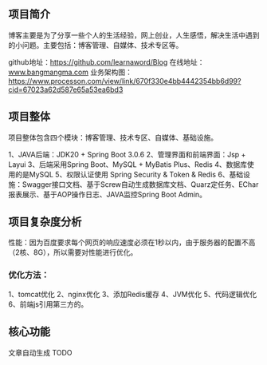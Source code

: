 ## 项目简介
博客主要是为了分享一些个人的生活经验，网上创业，人生感悟，解决生活中遇到的小问题。主要包括：博客管理、自媒体、技术专区等。

github地址：https://github.com/learnaword/Blog
在线地址：www.bangmangma.com
业务架构图：https://www.processon.com/view/link/670f330e4bb4442354bb6d99?cid=67023a62d587e65a53ea6bd3


## 项目整体
项目整体包含四个模块：博客管理、技术专区、自媒体、基础设施。

1、JAVA后端：JDK20 + Spring Boot 3.0.6
2、管理界面和前端界面：Jsp + Layui
3、后端采用Spring Boot、MySQL + MyBatis Plus、Redis
4、数据库使用的是MySQL
5、权限认证使用 Spring Security & Token & Redis
6、基础设施：Swagger接口文档、基于Screw自动生成数据库文档、Quarz定任务、EChar报表展示、基于AOP操作日志、JAVA监控Spring Boot Admin。

## 项目复杂度分析
性能：因为百度要求每个网页的响应速度必须在1秒以内，由于服务器的配置不高（2核、8G），所以需要对性能进行优化。

### 优化方法：

1、tomcat优化
2、nginx优化
3、添加Redis缓存
4、JVM优化
5、代码逻辑优化
6、前端js引用第三方的。

## 核心功能
文章自动生成
TODO
